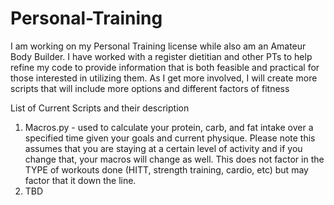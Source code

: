 # Personal-Training
I am working on my Personal Training license while also am an Amateur Body Builder. I have worked with a register dietitian and other PTs to help refine 
my code to provide information that is both feasible and practical for those interested in utilizing them. As I get more involved, I will create more scripts
that will include more options and different factors of fitness

List of Current Scripts and their description

1. Macros.py - used to calculate your protein, carb, and fat intake over a specified time given your goals and current physique. Please note this assumes that you are staying at a certain level of activity and if you change that, your macros will change as well. This does not factor in the TYPE of workouts done (HITT, strength training, cardio, etc) but may factor that it down the line.
2. TBD
